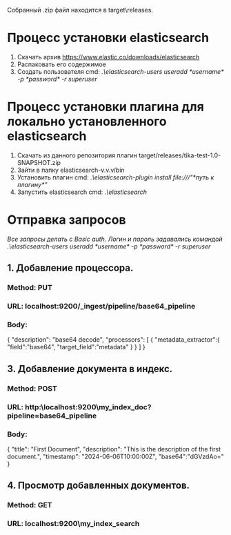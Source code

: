 Собранный .zip файл находится в target\releases\.

# Процесс установки elasticsearch
1. Скачать архив https://www.elastic.co/downloads/elasticsearch
2. Распаковать его содержимое
3. Создать пользователя cmd: *.\elasticsearch-users useradd \*username\* -p \*password\* -r superuser*
   
# Процесс установки плагина для локально установленного elasticsearch
1. Скачать из данного репозитория плагин target/releases/tika-test-1.0-SNAPSHOT.zip
2. Зайти в папку elasticsearch-v.v.v/bin
3. Установить плагин cmd: *.\elasticsearch-plugin install file:///"\*путь к плагину\*"*
5. Запустить elasticsearch cmd: *.\elasticsearch*

# Отправка запросов
*Все запросы делать с Basic auth. Логин и пароль задавались командой .\elasticsearch-users useradd \*username\* -p \*password\* -r superuser*
## 1. Добавление процессора.
   ### Method: PUT
   ### URL: localhost:9200/_ingest/pipeline/base64_pipeline
   ### Body:
   {
    "description": "base64 decode",
    "processors": [
        {
            "metadata_extractor":{
                "field":"base64",
                "target_field":"metadata"
            }
        }
    ]
}
## 3. Добавление документа в индекс. 
### Method: POST
### URL: http:\\localhost:9200\my_index\_doc?pipeline=base64_pipeline
### Body:
   {
  "title": "First Document",
  "description": "This is the description of the first document.",
  "timestamp": "2024-06-06T10:00:00Z",
  "base64":"dGVzdAo="
}
## 4. Просмотр добавленных документов. 
### Method: GET
### URL: localhost:9200\my_index\_search
